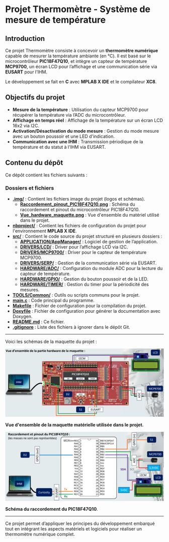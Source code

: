 # Projet Thermomètre - Système de mesure de température

## Introduction

Ce projet Thermomètre consiste à concevoir un **thermomètre numérique** capable de mesurer la température ambiante (en °C). Il est basé sur le microcontrôleur **PIC18F47Q10**, et intègre un capteur de température **MCP9700**, un écran LCD pour l’affichage et une communication série via **EUSART** pour l'IHM.

Le développement se fait en **C** avec **MPLAB X IDE** et le compilateur **XC8**.

## Objectifs du projet

- **Mesure de la température** : Utilisation du capteur MCP9700 pour récupérer la température via l’ADC du microcontrôleur.
- **Affichage en temps réel** : Affichage de la température sur un écran LCD 16x2 via I2C.
- **Activation/Désactivation du mode mesure** : Gestion du mode mesure avec un bouton poussoir et une LED d'indication.
- **Communication avec une IHM** : Transmission périodique de la température et du statut à l'IHM via EUSART.

## Contenu du dépôt

Ce dépôt contient les fichiers suivants :

### Dossiers et fichiers

- **[.img/](./img/)** : Contient les fichiers image du projet (logos et schémas).
  - **[Raccordement_pinout_PIC18F47Q10.png](./img/Raccordement_pinout_PIC18F47Q10.png)** : Schéma du raccordement et pinout du microcontrôleur PIC18F47Q10.
  - **[Vue_hardware_maquette.png](./img/Vue_hardware_maquette.png)** : Vue d'ensemble du matériel utilisé dans le projet.
- **[nbproject/](./nbproject/)** : Contient les fichiers de configuration du projet pour l'environnement **MPLAB X IDE**.
- **[src/](./src/)** : Contient le code source du projet structuré en plusieurs dossiers :
  - **[APPLICATION/AppManager/](./src/APPLICATION/AppManager/)** : Logiciel de gestion de l’application.
  - **[DRIVERS/LCD/](./src/DRIVERS/LCD/)** : Driver pour l’affichage LCD via I2C.
  - **[DRIVERS/MCP9700/](./src/DRIVERS/MCP9700/)** : Driver pour le capteur de température MCP9700.
  - **[DRIVERS/SERP/](./src/DRIVERS/SERP/)** : Gestion de la communication série via EUSART.
  - **[HARDWARE/ADC/](./src/HARDWARE/ADC/)** : Configuration du module ADC pour la lecture du capteur de température.
  - **[HARDWARE/GPIO/](./src/HARDWARE/GPIO/)** : Gestion du bouton poussoir et de la LED.
  - **[HARDWARE/TIMER/](./src/HARDWARE/TIMER/)** : Gestion du timer pour la périodicité des mesures.
- **[TOOLS/Common/](./TOOLS/Common/)** : Outils ou scripts communs pour le projet.
- **[main.c](./main.c)** : Code principal du programme.
- **[Makefile](./Makefile)** : Fichier de configuration pour la compilation du projet.
- **[Doxyfile](./Doxyfile)** : Fichier de configuration pour générer la documentation avec Doxygen.
- **[README.md](./README.md)** : Ce fichier.
- **[.gitignore](./.gitignore)** : Liste des fichiers à ignorer dans le dépôt Git.

---

Voici les schémas de la maquette du projet :

![Raccordement pinout PIC18F47Q10](.img/Vue_hardware_maquette.png)

**Vue d'ensemble de la maquette matérielle utilisée dans le projet.**

![Vue hardware maquette](.img/Raccordement_pinout_PIC18F47Q10.png)

**Schéma du raccordement du PIC18F47Q10**.

---

Ce projet permet d’appliquer les principes du développement embarqué tout en intégrant les aspects matériels et logiciels pour réaliser un thermomètre numérique complet.
